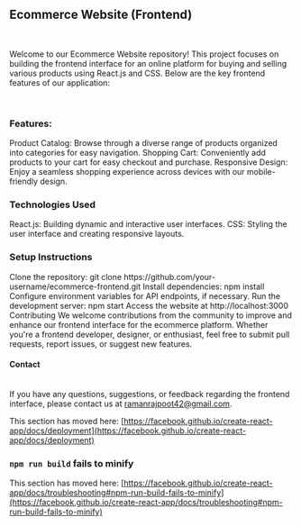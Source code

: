<h2> Ecommerce Website (Frontend) </h2>
<br/>

Welcome to our Ecommerce Website repository! This project focuses on building the frontend interface for an online platform for buying and selling various products using React.js and CSS. Below are the key frontend features of our application:

<br/>

<h3>Features:</h3>
<p>
Product Catalog: Browse through a diverse range of products organized into categories for easy navigation.
Shopping Cart: Conveniently add products to your cart for easy checkout and purchase.
Responsive Design: Enjoy a seamless shopping experience across devices with our mobile-friendly design.
  </p>
<h3>Technologies Used</h3>
React.js: Building dynamic and interactive user interfaces.
CSS: Styling the user interface and creating responsive layouts.

<h3>Setup Instructions</h3>
Clone the repository: git clone https://github.com/your-username/ecommerce-frontend.git
Install dependencies: npm install
Configure environment variables for API endpoints, if necessary.
Run the development server: npm start
Access the website at http://localhost:3000
Contributing
We welcome contributions from the community to improve and enhance our frontend interface for the ecommerce platform. Whether you're a frontend developer, designer, or enthusiast, feel free to submit pull requests, report issues, or suggest new features.


<h4>Contact</h4>
<br/>
If you have any questions, suggestions, or feedback regarding the frontend interface, please contact us at <a href="mailto:ramanrajpoot42@gmail.com">ramanrajpoot42@gmail.com</a>.



This section has moved here: [https://facebook.github.io/create-react-app/docs/deployment](https://facebook.github.io/create-react-app/docs/deployment)

### `npm run build` fails to minify

This section has moved here: [https://facebook.github.io/create-react-app/docs/troubleshooting#npm-run-build-fails-to-minify](https://facebook.github.io/create-react-app/docs/troubleshooting#npm-run-build-fails-to-minify)

